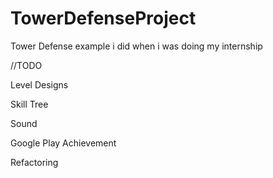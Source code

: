 # TowerDefenseProject
Tower Defense example i did when i was doing my internship


//TODO

Level Designs

Skill Tree

Sound

Google Play Achievement

Refactoring
